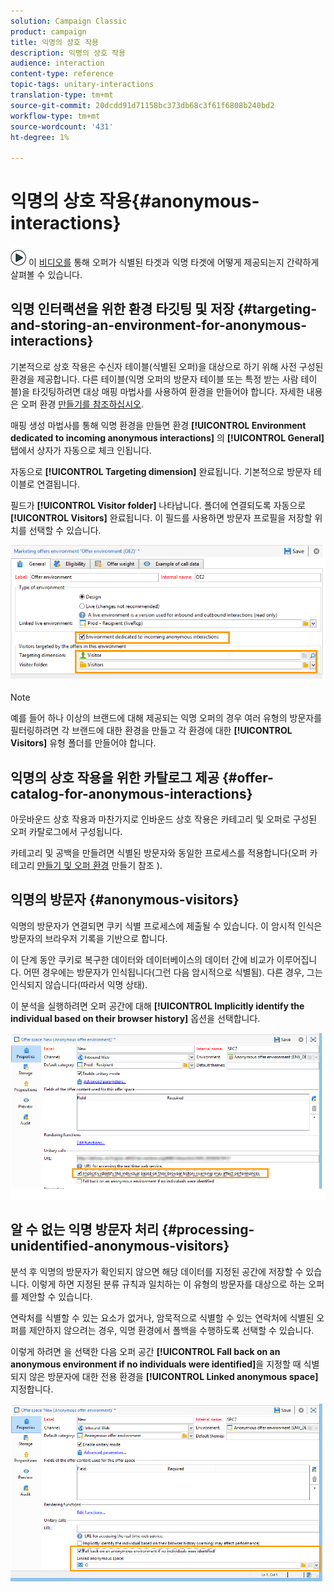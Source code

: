 ```yaml
---
solution: Campaign Classic
product: campaign
title: 익명의 상호 작용
description: 익명의 상호 작용
audience: interaction
content-type: reference
topic-tags: unitary-interactions
translation-type: tm+mt
source-git-commit: 20dcdd91d71158bc373db68c3f61f6808b240bd2
workflow-type: tm+mt
source-wordcount: '431'
ht-degree: 1%

---
```



# 익명의 상호 작용{#anonymous-interactions}

![](assets/do-not-localize/how-to-video.png) 이 [비디오를](https://helpx.adobe.com/campaign/classic/how-to/indetified-and-anonymous-interaction-in-acv6.html?playlist=/ccx/v1/collection/product/campaign/classic/segment/digital-marketers/explevel/intermediate/applaunch/get-started/collection.ccx.js&amp;ref=helpx.adobe.com) 통해 오퍼가 식별된 타겟과 익명 타겟에 어떻게 제공되는지 간략하게 살펴볼 수 있습니다.

## 익명 인터랙션을 위한 환경 타깃팅 및 저장 {#targeting-and-storing-an-environment-for-anonymous-interactions}

기본적으로 상호 작용은 수신자 테이블(식별된 오퍼)을 대상으로 하기 위해 사전 구성된 환경을 제공합니다. 다른 테이블(익명 오퍼의 방문자 테이블 또는 특정 받는 사람 테이블)을 타깃팅하려면 대상 매핑 마법사를 사용하여 환경을 만들어야 합니다. 자세한 내용은 오퍼 환경 [만들기를 참조하십시오](../../interaction/using/live-design-environments.md#creating-an-offer-environment).

매핑 생성 마법사를 통해 익명 환경을 만들면 환경 **[!UICONTROL Environment dedicated to incoming anonymous interactions]** 의 **[!UICONTROL General]** 탭에서 상자가 자동으로 체크 인됩니다.

자동으로 **[!UICONTROL Targeting dimension]** 완료됩니다. 기본적으로 방문자 테이블로 연결됩니다.

필드가 **[!UICONTROL Visitor folder]** 나타납니다. 폴더에 연결되도록 자동으로 **[!UICONTROL Visitors]** 완료됩니다. 이 필드를 사용하면 방문자 프로필을 저장할 위치를 선택할 수 있습니다.

![](assets/anonymous_environment_option.png)

>[!NOTE]
>
>예를 들어 하나 이상의 브랜드에 대해 제공되는 익명 오퍼의 경우 여러 유형의 방문자를 필터링하려면 각 브랜드에 대한 환경을 만들고 각 환경에 대한 **[!UICONTROL Visitors]** 유형 폴더를 만들어야 합니다.

## 익명의 상호 작용을 위한 카탈로그 제공 {#offer-catalog-for-anonymous-interactions}

아웃바운드 상호 작용과 마찬가지로 인바운드 상호 작용은 카테고리 및 오퍼로 구성된 오퍼 카탈로그에서 구성됩니다.

카테고리 및 공백을 만들려면 식별된 방문자와 동일한 프로세스를 적용합니다(오퍼 카테고리 [만들기 및 오퍼 환경](../../interaction/using/creating-offer-categories.md) 만들기 참조 [](../../interaction/using/live-design-environments.md#creating-an-offer-environment)).

## 익명의 방문자 {#anonymous-visitors}

익명의 방문자가 연결되면 쿠키 식별 프로세스에 제출될 수 있습니다. 이 암시적 인식은 방문자의 브라우저 기록을 기반으로 합니다.

이 단계 동안 쿠키로 복구한 데이터와 데이터베이스의 데이터 간에 비교가 이루어집니다. 어떤 경우에는 방문자가 인식됩니다(그런 다음 암시적으로 식별됨). 다른 경우, 그는 인식되지 않습니다(따라서 익명 상태).

이 분석을 실행하려면 오퍼 공간에 대해 **[!UICONTROL Implicitly identify the individual based on their browser history]** 옵션을 선택합니다.

![](assets/identification_anonymous_visitors.png)

## 알 수 없는 익명 방문자 처리 {#processing-unidentified-anonymous-visitors}

분석 후 익명의 방문자가 확인되지 않으면 해당 데이터를 지정된 공간에 저장할 수 있습니다. 이렇게 하면 지정된 분류 규칙과 일치하는 이 유형의 방문자를 대상으로 하는 오퍼를 제안할 수 있습니다.

연락처를 식별할 수 있는 요소가 없거나, 암묵적으로 식별할 수 있는 연락처에 식별된 오퍼를 제안하지 않으려는 경우, 익명 환경에서 폴백을 수행하도록 선택할 수 있습니다.

이렇게 하려면 을 선택한 다음 오퍼 공간 **[!UICONTROL Fall back on an anonymous environment if no individuals were identified]**&#x200B;을 지정할 때 식별되지 않은 방문자에 대한 전용 환경을 **[!UICONTROL Linked anonymous space]** 지정합니다.

![](assets/anonymous_to_anonymous_environment.png)

